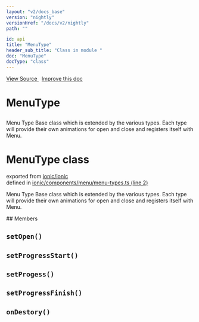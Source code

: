 ```yaml
---
layout: "v2/docs_base"
version: "nightly"
versionHref: "/docs/v2/nightly"
path: ""

id: api
title: "MenuType"
header_sub_title: "Class in module "
doc: "MenuType"
docType: "class"
---
```



<div class="improve-docs">
  <a href='http://github.com/driftyco/ionic2/tree/master/ionic/components/menu/menu-types.ts#L1'>
    View Source
  </a>
  &nbsp;
  <a href='http://github.com/driftyco/ionic2/edit/master/ionic/components/menu/menu-types.ts#L1'>
    Improve this doc
  </a>
</div>




<h1 class="api-title">

  MenuType



</h1>





Menu Type
Base class which is extended by the various types. Each
type will provide their own animations for open and close
and registers itself with Menu.



<h1 class="class export">MenuType <span class="type">class</span></h1>
<p class="module">exported from <a href='undefined'>ionic/ionic</a><br/>
defined in <a href="https://github.com/driftyco/ionic2/tree/master/ionic/components/menu/menu-types.ts#L2-L75">ionic/components/menu/menu-types.ts (line 2)</a>
</p>
<p><p>Menu Type
Base class which is extended by the various types. Each
type will provide their own animations for open and close
and registers itself with Menu.</p>
</p>
## Members

<div id="setOpen"></div>
<h2>
  <code>setOpen()</code>

</h2>












<div id="setProgressStart"></div>
<h2>
  <code>setProgressStart()</code>

</h2>












<div id="setProgess"></div>
<h2>
  <code>setProgess()</code>

</h2>












<div id="setProgressFinish"></div>
<h2>
  <code>setProgressFinish()</code>

</h2>












<div id="onDestory"></div>
<h2>
  <code>onDestory()</code>

</h2>












